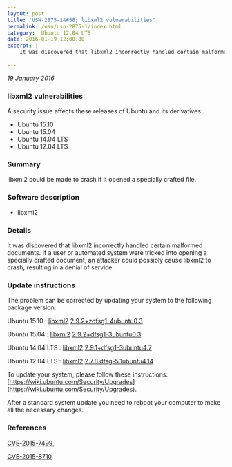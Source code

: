 ```yaml
---
layout: post
title: "USN-2875-1&#58; libxml2 vulnerabilities"
permalink: /usn/usn-2875-1/index.html
category:  Ubuntu 12.04 LTS
date: 2016-01-19 12:00:00
excerpt: |
    It was discovered that libxml2 incorrectly handled certain malformed documents. If a user or automated system were tricked into opening a specially crafted document, an attacker could possibly cause libxml2 to crash, resulting in a denial of service. 
    
--- 
```

 
 

*19 January 2016*

### libxml2 vulnerabilities

A security issue affects these releases of Ubuntu and its derivatives:

* Ubuntu 15.10
* Ubuntu 15.04
* Ubuntu 14.04 LTS
* Ubuntu 12.04 LTS

### Summary

libxml2 could be made to crash if it opened a specially crafted file. 

### Software description

* libxml2 

### Details

It was discovered that libxml2 incorrectly handled certain malformed documents. If a user or automated system were tricked into opening a specially crafted document, an attacker could possibly cause libxml2 to crash, resulting in a denial of service. 

### Update instructions

The problem can be corrected by updating your system to the following package version:

Ubuntu 15.10
 : [libxml2](https://launchpad.net/ubuntu/+source/libxml2) <span> [2.9.2+zdfsg1-4ubuntu0.3](https://launchpad.net/ubuntu/+source/libxml2/2.9.2+zdfsg1-4ubuntu0.3) </span> 

Ubuntu 15.04
 : [libxml2](https://launchpad.net/ubuntu/+source/libxml2) <span> [2.9.2+dfsg1-3ubuntu0.3](https://launchpad.net/ubuntu/+source/libxml2/2.9.2+dfsg1-3ubuntu0.3) </span> 

Ubuntu 14.04 LTS
 : [libxml2](https://launchpad.net/ubuntu/+source/libxml2) <span> [2.9.1+dfsg1-3ubuntu4.7](https://launchpad.net/ubuntu/+source/libxml2/2.9.1+dfsg1-3ubuntu4.7) </span> 

Ubuntu 12.04 LTS
 : [libxml2](https://launchpad.net/ubuntu/+source/libxml2) <span> [2.7.8.dfsg-5.1ubuntu4.14](https://launchpad.net/ubuntu/+source/libxml2/2.7.8.dfsg-5.1ubuntu4.14) </span> 

To update your system, please follow these instructions: [https://wiki.ubuntu.com/Security/Upgrades](https://wiki.ubuntu.com/Security/Upgrades).

After a standard system update you need to reboot your computer to make all the necessary changes. 

### References

 
 [CVE-2015-7499](http://people.ubuntu.com/~ubuntu-security/cve/CVE-2015-7499), 

 [CVE-2015-8710](http://people.ubuntu.com/~ubuntu-security/cve/CVE-2015-8710)
 

